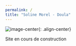 ```yaml
---
permalink: /
title: "Soline Morel - Doula"
---
```


![image-center](/assets/images/mains/home.jpg){: .align-center}

Site en cours de construction